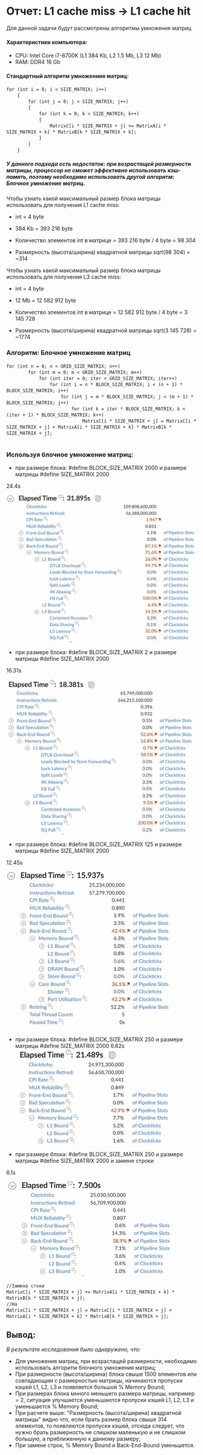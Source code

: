 # Отчет: L1 cache miss -> L1 cache hit
Для данной задачи будут рассмотрены алгоритмы умножения матриц
#### Характеристики компьютера:

- CPU: Intel Core i7-8700K (L1	384 Kb, L2	1.5 Mb, L3	12 Mb)
- RAM: DDR4 16 Gb
#### Стандартный алгоритм умножениия матриц:

```с++
for (int i = 0; i < SIZE_MATRIX; i++) 
	{
		for (int j = 0; j < SIZE_MATRIX; j++)
		{
			for (int k = 0; k < SIZE_MATRIX; k++)
			{
				MatrixC[i * SIZE_MATRIX + j] += MatrixA[i * SIZE_MATRIX + k] * MatrixB[k * SIZE_MATRIX + k];
			}
		}
	}
```

##### У данного подхода есть недостаток: при возрастащей размерности матрицы, процессор не сможет эффективно использовать кэш-память, поэтому необходимо использовать другой алгоритм: Блочное умножение матриц.

Чтобы узнать какой максимальный размер блока матрицы использовать для получения L1 cache miss:
* int = 4 byte

* 384 Kb = 393 216 byte

* Количество элементов int в матрице = 393 216 byte / 4 byte = 98 304

* Размерность (высота/ширина) квадратной матрицы sqrt(98 304) = ~314

Чтобы узнать какой максимальный размер блока матрицы использовать для получения L3 cache miss:
* int = 4 byte

* 12 Mb = 12 582 912 byte

* Количество элементов int в матрице = 12 582 912 byte / 4 byte = 3 145 728

* Размерность (высота/ширина) квадратной матрицы sqrt(3 145 728) = ~1774



### Алгоритм: Блочное умножение матриц

```с++
for (int n = 0; n < GRID_SIZE_MATRIX; n++)
		for (int m = 0; m < GRID_SIZE_MATRIX; m++)
			for (int iter = 0; iter < GRID_SIZE_MATRIX; iter++)
				for (int i = n * BLOCK_SIZE_MATRIX; i < (n + 1) * BLOCK_SIZE_MATRIX; i++)
					for (int j = m * BLOCK_SIZE_MATRIX; j < (m + 1) * BLOCK_SIZE_MATRIX; j++)
						for (int k = iter * BLOCK_SIZE_MATRIX; k < (iter + 1) * BLOCK_SIZE_MATRIX; k++)
							MatrixC[i * SIZE_MATRIX + j] = MatrixC[i * SIZE_MATRIX + j] + MatrixA[i * SIZE_MATRIX + k] * MatrixB[k * SIZE_MATRIX + j];


```

### Используя блочное умножение матриц:
* при размере блока: #define BLOCK_SIZE_MATRIX 2000 и размере матрицы #define SIZE_MATRIX 2000


24.4s

![L1_miss](https://github.com/NikolayMarushkin/optimization_L1miss_to_L1hit/blob/master/BLOCK_SIZE_MATRIX%202000%20%23define%20SIZE_MATRIX%202000.jpg)

* при размере блока: #define BLOCK_SIZE_MATRIX 2 и размере матрицы #define SIZE_MATRIX 2000

16.31s

![L1_miss](https://github.com/NikolayMarushkin/optimization_L1miss_to_L1hit/blob/master/BLOCK_SIZE_MATRIX%202%20SIZE_MATRIX%202000.jpg)

* при размере блока: #define BLOCK_SIZE_MATRIX 125 и размере матрицы #define SIZE_MATRIX 2000

12.45s

![L1_miss](https://github.com/NikolayMarushkin/optimization_L1miss_to_L1hit/blob/master/BLOCK_SIZE_MATRIX%20125%20SIZE_MATRIX%202000.jpg)

* при размере блока: #define BLOCK_SIZE_MATRIX 250 и размере матрицы #define SIZE_MATRIX 2000
6.62s
![L1_miss](https://github.com/NikolayMarushkin/optimization_L1miss_to_L1hit/blob/master/1%20BLOCK_SIZE_MATRIX%20250%20%23define%20SIZE_MATRIX%202000.jpg)

* при размере блока: #define BLOCK_SIZE_MATRIX 250 и размере матрицы #define SIZE_MATRIX 2000 и замене строки

6.1s

![L1_miss](https://github.com/NikolayMarushkin/optimization_L1miss_to_L1hit/blob/master/2%20BLOCK_SIZE_MATRIX%20250SIZE_MATRIX%202000.jpg)


```с++
//Замена стоки
MatrixC[i * SIZE_MATRIX + j] += MatrixA[i * SIZE_MATRIX + k] * MatrixB[k * SIZE_MATRIX + j];
//На
MatrixC[i * SIZE_MATRIX + j] = MatrixC[i * SIZE_MATRIX + j] + MatrixA[i * SIZE_MATRIX + k] * MatrixB[k * SIZE_MATRIX + j];
```
 
## Вывод: 

*В результате исследования было однаружено, что:*

* Для умножения матриц, при возрастащей размерности, необходимо использовать алгоритм блочного умножения матриц;
* При размерности (высота/ширина) блока свыше 1500 элементов или совпадающим с размерностью матрицы, начинаются пропуски кэшей L1, L2, L3 и появляется большой % Memory Bound;
* При размерах блока мнного меньшего размера матрицы, например = 2, ситуация улучшается уменьшаются пропуски кэшей L1, L2, L3 и уменьшается % Memory Bound;
* При расчете выше: "Размерность (высота/ширина) квадратной матрицы" видно что, если брать размер блока свыше 314 элементов, то появляются пропуски кэшей, отсюда следует, что нужно брать размерность не слишком маленькую и не слишком большую, а приближенную к данному размеру;
* При замене строк, % Memory Bound и Back-End-Bound уменьшется.



